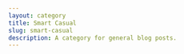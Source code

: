 ```yaml
---
layout: category
title: Smart Casual 
slug: smart-casual
description: A category for general blog posts.
---
```


